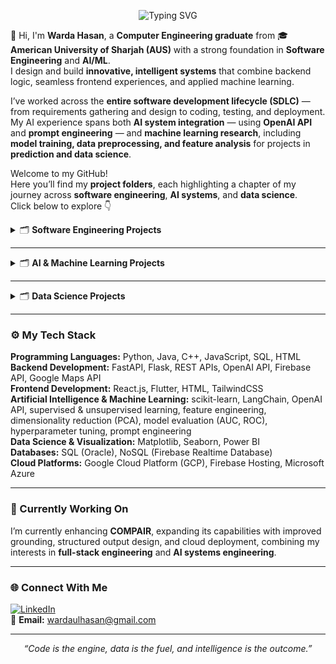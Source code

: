 <p align="center">
  <img src="https://readme-typing-svg.herokuapp.com?font=JetBrains+Mono:wght@700&pause=1000&color=0A66C2&color2=5B2C6F&center=true&vCenter=true&width=780&lines=Software+Engineer+%7C+Full-Stack+Engineer;AI+Systems+Engineer+%7C+ML+%26+Data+Science;Passionate+About+Building+Intelligent+Systems" alt="Typing SVG" />
</p>

👋 Hi, I'm **Warda Hasan**, a **Computer Engineering graduate** from 🎓 **American University of Sharjah (AUS)** with a strong foundation in **Software Engineering** and **AI/ML**.  
I design and build **innovative, intelligent systems** that combine backend logic, seamless frontend experiences, and applied machine learning.  

I’ve worked across the **entire software development lifecycle (SDLC)** — from requirements gathering and design to coding, testing, and deployment.  
My AI experience spans both **AI system integration** — using **OpenAI API** and **prompt engineering** — and **machine learning research**, including **model training, data preprocessing, and feature analysis** for projects in **prediction and data science**.  

Welcome to my GitHub!  
Here you’ll find my **project folders**, each highlighting a chapter of my journey across **software engineering**, **AI systems**, and **data science**.  
Click below to explore 👇  

<details>
<summary> 🗂️ <strong>Software Engineering Projects</strong> </summary>
<br>

**🧠 COMPAIR – AI-Powered Comparison Assistant**  
A full-stack AI web application designed to help users compare anything — from gadgets and courses to subscription plans.  
Built with **React.js**, **FastAPI**, **REST APIs**, and **OpenAI API** integration.  
It focuses on structured AI reasoning, prompt grounding, and a seamless user experience.  
🔗 [View Project](https://github.com/wardacoder/COMPAIR)

**⚙️ Automated Laundromat System**  
A full SDLC-based project automating laundromat services from booking to tracking.  
Developed using **Flutter**, **Firebase**, and **UML design artifacts**, emphasizing scalability and clean design.  
🔗 [View Project](https://github.com/wardacoder/Automated-Laundromat-System)

**🚗 Smart Toll Gate System**  
An **IoT-based** project integrating hardware and software to automate toll operations.  
Built with **Python**, **Flask**, **Raspberry Pi**, and **REST APIs**, combining embedded logic with web communication.  
🔗 [View Project](https://github.com/wardacoder/Smart-Toll-Gate-System)

</details>

---

<details>
<summary> 🗂️ <strong>AI & Machine Learning Projects</strong> </summary>
<br>

**🧩 COMPAIR – AI Integration**  
Within COMPAIR, I designed prompt templates, grounding strategies, and API integrations using **OpenAI API** and **LangChain**, ensuring structured and context-aware responses.  
Focused on minimizing hallucinations and improving precision through tailored prompt engineering.  
🔗 [View Project](https://github.com/wardacoder/COMPAIR)

**🌊 Flood Prediction System**  
A **machine learning model** predicting flood likelihood using real-world data.  
Developed using **Python**, **scikit-learn**, and **semi-supervised learning (KNN with pseudo-labeling)**.  
Emphasized **data preprocessing**, **feature selection**, and **model evaluation (accuracy, precision, recall, F1-score)**.  
🔗 [View Project](https://github.com/wardacoder/Flood-Prediction-ML)

**🧬 Protein Stability Prediction**  
Predicted protein stability using **Random Forest** and **PCA** for dimensionality reduction.  
Worked with real datasets, focusing on data analysis, training, and visualization with **Matplotlib** and **Seaborn**.  

</details>

---

<details>
<summary>🗂️ <strong>Data Science Projects</strong> </summary>
<br>

Projects focused on extracting insights, analyzing trends, and visualizing model performance.  
Tools used: **Python**, **Pandas**, **NumPy**, **Matplotlib**, **Seaborn**, and **Power BI**.

</details>

---

### ⚙️ My Tech Stack  

**Programming Languages:** Python, Java, C++, JavaScript, SQL, HTML  
**Backend Development:** FastAPI, Flask, REST APIs, OpenAI API, Firebase API, Google Maps API  
**Frontend Development:** React.js, Flutter, HTML, TailwindCSS  
**Artificial Intelligence & Machine Learning:** scikit-learn, LangChain, OpenAI API, supervised & unsupervised learning, feature engineering, dimensionality reduction (PCA), model evaluation (AUC, ROC), hyperparameter tuning, prompt engineering  
**Data Science & Visualization:** Matplotlib, Seaborn, Power BI  
**Databases:** SQL (Oracle), NoSQL (Firebase Realtime Database)  
**Cloud Platforms:** Google Cloud Platform (GCP), Firebase Hosting, Microsoft Azure  

---

### 🚀 Currently Working On  

I’m currently enhancing **COMPAIR**, expanding its capabilities with improved grounding, structured output design, and cloud deployment, combining my interests in **full-stack engineering** and **AI systems engineering**. 

---

### 🌐 Connect With Me  

[![LinkedIn](https://img.shields.io/badge/LinkedIn-Warda%20Hasan-blue?style=flat-square&logo=linkedin)](https://www.linkedin.com/in/wardaulhasan)  
📧 **Email:** wardaulhasan@gmail.com  

---

<p align="center">
  <em>“Code is the engine, data is the fuel, and intelligence is the outcome.”</em>
</p>
